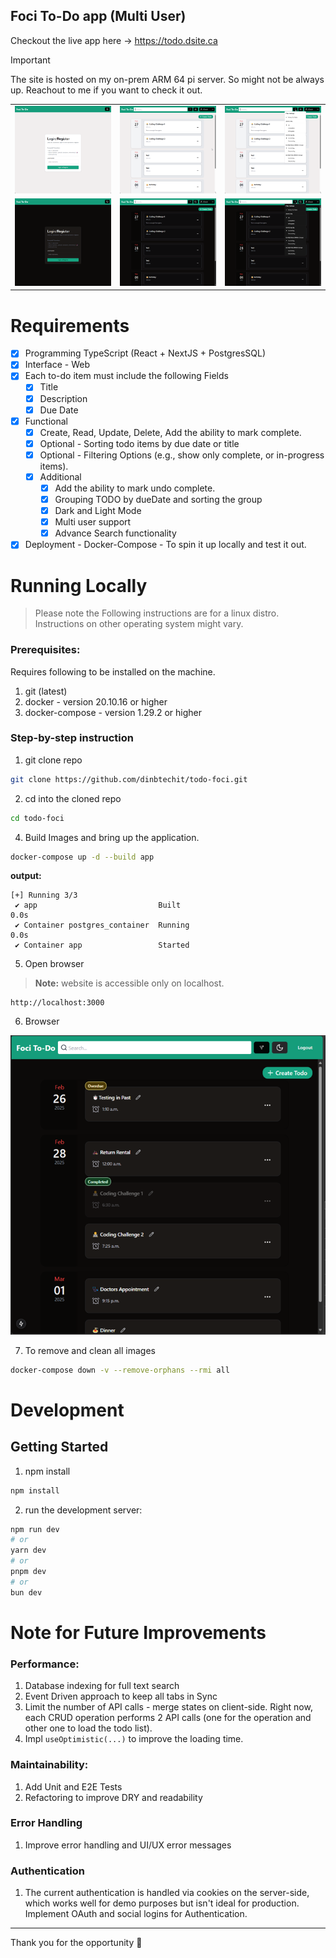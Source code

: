 ## Foci To-Do app (Multi User)

Checkout the live app here -> https://todo.dsite.ca

> [!IMPORTANT]  
> The site is hosted on my on-prem ARM 64 pi server. So might not be always up. Reachout to me if you want to check it out.


|                                 |                                     |                                   |
|---------------------------------|-------------------------------------|-----------------------------------|
| ![img.png](docs/login.png)      | ![img.png](docs/list-todo.png)      | ![img.png](docs/filter-light.png) |
| ![img.png](docs/login-dark.png) | ![img.png](docs/list-todo-dark.png) | ![img.png](docs/filter-dark.png)  |

# Requirements

- [X] Programming TypeScript (React + NextJS + PostgresSQL)
- [X] Interface - Web
- [X] Each to-do item must include the following Fields
    -  [X] Title
    -  [x] Description
    -  [X] Due Date
- [X] Functional
    - [X] Create, Read, Update, Delete, Add the ability to mark complete.
    - [X] Optional - Sorting todo items by due date or title
    - [X] Optional - Filtering Options  (e.g., show only complete, or in-progress items).
    - [X] Additional
        - [X] Add the ability to mark undo complete.
        - [X] Grouping TODO by dueDate and sorting the group
        - [X] Dark and Light Mode
        - [X] Multi user support
        - [X] Advance Search functionality
- [X] Deployment - Docker-Compose - To spin it up locally and test it out.

# Running Locally

> Please note the Following instructions are for a linux distro.
> Instructions on other operating system might vary.

### Prerequisites:

Requires following to be installed on the machine.

1. git (latest)
2. docker - version 20.10.16 or higher
3. docker-compose - version 1.29.2 or higher

### Step-by-step instruction

1. git clone repo

```bash
git clone https://github.com/dinbtechit/todo-foci.git
```

2. cd into the cloned repo

```bash
cd todo-foci
```

4. Build Images and bring up the application.

```bash
docker-compose up -d --build app
```

**output:**

```
[+] Running 3/3
 ✔ app                           Built                                                                                                                                                                                           0.0s 
 ✔ Container postgres_container  Running                                                                                                                                                                                         0.0s 
 ✔ Container app                 Started       
```

5. Open browser

> **Note:** website is accessible only on localhost.

```
http://localhost:3000
```

6. Browser

![img.png](docs/running-app.png)

7. To remove and clean all images

```bash
docker-compose down -v --remove-orphans --rmi all
```

# Development

## Getting Started

1. npm install

```sh
npm install
```

2. run the development server:

```bash
npm run dev
# or
yarn dev
# or
pnpm dev
# or
bun dev
```

# Note for Future Improvements

### Performance:

1. Database indexing for full text search
2. Event Driven approach to keep all tabs in Sync
3. Limit the number of API calls - merge states on client-side. Right now, each CRUD operation performs 2 API calls (one
   for the operation
   and other one to load the todo list).
4. Impl `useOptimistic(...)` to improve the loading time.

### Maintainability:

1. Add Unit and E2E Tests
2. Refactoring to improve DRY and readability

### Error Handling

1. Improve error handling and UI/UX error messages

### Authentication

1. The current authentication is handled via cookies on the server-side, which works well for demo purposes but isn't
   ideal for production. Implement OAuth and social logins for Authentication.

----
Thank you for the opportunity 🙏
